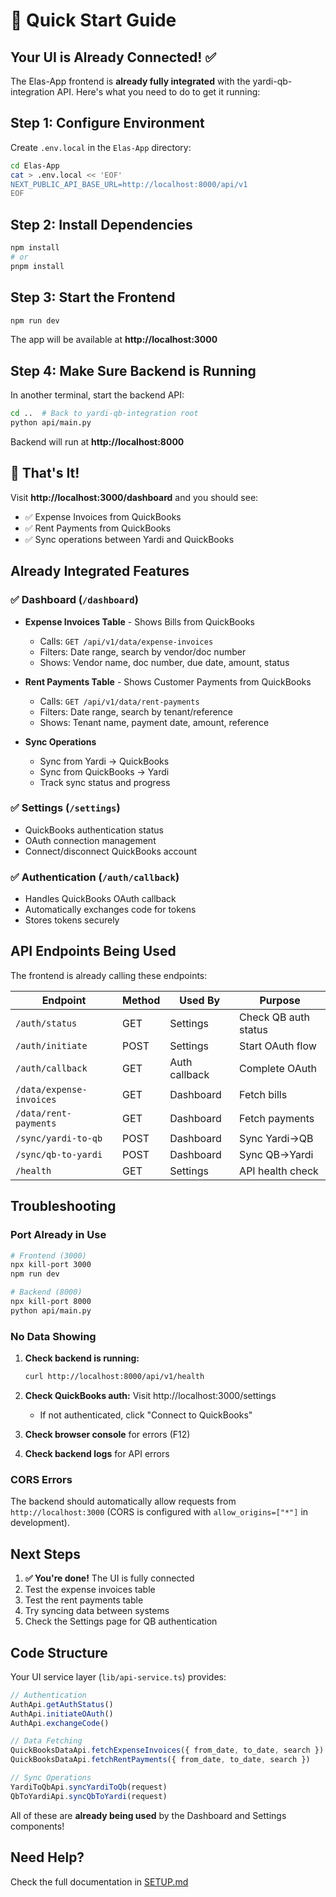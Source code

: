# 🚀 Quick Start Guide

## Your UI is Already Connected! ✅

The Elas-App frontend is **already fully integrated** with the yardi-qb-integration API. Here's what you need to do to get it running:

## Step 1: Configure Environment

Create `.env.local` in the `Elas-App` directory:

```bash
cd Elas-App
cat > .env.local << 'EOF'
NEXT_PUBLIC_API_BASE_URL=http://localhost:8000/api/v1
EOF
```

## Step 2: Install Dependencies

```bash
npm install
# or
pnpm install
```

## Step 3: Start the Frontend

```bash
npm run dev
```

The app will be available at **http://localhost:3000**

## Step 4: Make Sure Backend is Running

In another terminal, start the backend API:

```bash
cd ..  # Back to yardi-qb-integration root
python api/main.py
```

Backend will run at **http://localhost:8000**

## 🎉 That's It!

Visit **http://localhost:3000/dashboard** and you should see:
- ✅ Expense Invoices from QuickBooks
- ✅ Rent Payments from QuickBooks
- ✅ Sync operations between Yardi and QuickBooks

## Already Integrated Features

### ✅ Dashboard (`/dashboard`)
- **Expense Invoices Table** - Shows Bills from QuickBooks
  - Calls: `GET /api/v1/data/expense-invoices`
  - Filters: Date range, search by vendor/doc number
  - Shows: Vendor name, doc number, due date, amount, status
  
- **Rent Payments Table** - Shows Customer Payments from QuickBooks
  - Calls: `GET /api/v1/data/rent-payments`
  - Filters: Date range, search by tenant/reference
  - Shows: Tenant name, payment date, amount, reference

- **Sync Operations**
  - Sync from Yardi → QuickBooks
  - Sync from QuickBooks → Yardi
  - Track sync status and progress

### ✅ Settings (`/settings`)
- QuickBooks authentication status
- OAuth connection management
- Connect/disconnect QuickBooks account

### ✅ Authentication (`/auth/callback`)
- Handles QuickBooks OAuth callback
- Automatically exchanges code for tokens
- Stores tokens securely

## API Endpoints Being Used

The frontend is already calling these endpoints:

| Endpoint | Method | Used By | Purpose |
|----------|--------|---------|---------|
| `/auth/status` | GET | Settings | Check QB auth status |
| `/auth/initiate` | POST | Settings | Start OAuth flow |
| `/auth/callback` | GET | Auth callback | Complete OAuth |
| `/data/expense-invoices` | GET | Dashboard | Fetch bills |
| `/data/rent-payments` | GET | Dashboard | Fetch payments |
| `/sync/yardi-to-qb` | POST | Dashboard | Sync Yardi→QB |
| `/sync/qb-to-yardi` | POST | Dashboard | Sync QB→Yardi |
| `/health` | GET | Settings | API health check |

## Troubleshooting

### Port Already in Use
```bash
# Frontend (3000)
npx kill-port 3000
npm run dev

# Backend (8000)
npx kill-port 8000
python api/main.py
```

### No Data Showing

1. **Check backend is running:**
   ```bash
   curl http://localhost:8000/api/v1/health
   ```

2. **Check QuickBooks auth:** Visit http://localhost:3000/settings
   - If not authenticated, click "Connect to QuickBooks"

3. **Check browser console** for errors (F12)

4. **Check backend logs** for API errors

### CORS Errors

The backend should automatically allow requests from `http://localhost:3000` (CORS is configured with `allow_origins=["*"]` in development).

## Next Steps

1. **✅ You're done!** The UI is fully connected
2. Test the expense invoices table
3. Test the rent payments table
4. Try syncing data between systems
5. Check the Settings page for QB authentication

## Code Structure

Your UI service layer (`lib/api-service.ts`) provides:

```typescript
// Authentication
AuthApi.getAuthStatus()
AuthApi.initiateOAuth()
AuthApi.exchangeCode()

// Data Fetching
QuickBooksDataApi.fetchExpenseInvoices({ from_date, to_date, search })
QuickBooksDataApi.fetchRentPayments({ from_date, to_date, search })

// Sync Operations
YardiToQbApi.syncYardiToQb(request)
QbToYardiApi.syncQbToYardi(request)
```

All of these are **already being used** by the Dashboard and Settings components!

## Need Help?

Check the full documentation in [SETUP.md](./SETUP.md)

